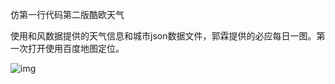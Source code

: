 仿第一行代码第二版酷欧天气

使用和风数据提供的天气信息和城市json数据文件，郭霖提供的必应每日一图。第一次打开使用百度地图定位。

![img](http://img.blog.csdn.net/20170311144251901?watermark/2/text/aHR0cDovL2Jsb2cuY3Nkbi5uZXQvUmxpbmdnZQ==/font/5a6L5L2T/fontsize/400/fill/I0JBQkFCMA==/dissolve/70/gravity/Center)
